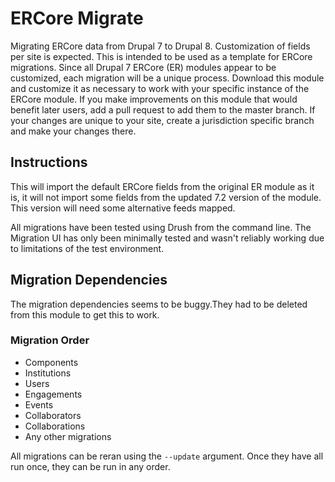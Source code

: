 # ERCore Migrate
Migrating ERCore data from Drupal 7 to Drupal 8. Customization of fields per site is expected.
This is intended to be used as a template for ERCore migrations. Since all Drupal 7 ERCore (ER) modules appear to be
customized, each migration will be a unique process. Download this module and customize it as necessary to work with your
specific instance of the ERCore module. If you make improvements on this module that would benefit later users, add a
pull request to add them to the master branch. If your changes are unique to your site, create a jurisdiction specific branch
and make your changes there.

## Instructions
This will import the default ERCore fields from the original ER module as it
is, it will not import some fields from the updated 7.2 version of the module.
This version will need some alternative feeds mapped.

All migrations have been tested using Drush from the command line. The
Migration UI has only been minimally tested and wasn't reliably working due
to limitations of the test environment.

## Migration Dependencies

The migration dependencies seems to be buggy.They had to be deleted from this
module to get this to work.

### Migration Order

- Components
- Institutions
- Users
- Engagements
- Events
- Collaborators
- Collaborations
- Any other migrations

All migrations can be reran using the `--update` argument. Once they have all
run once, they can be run in any order.